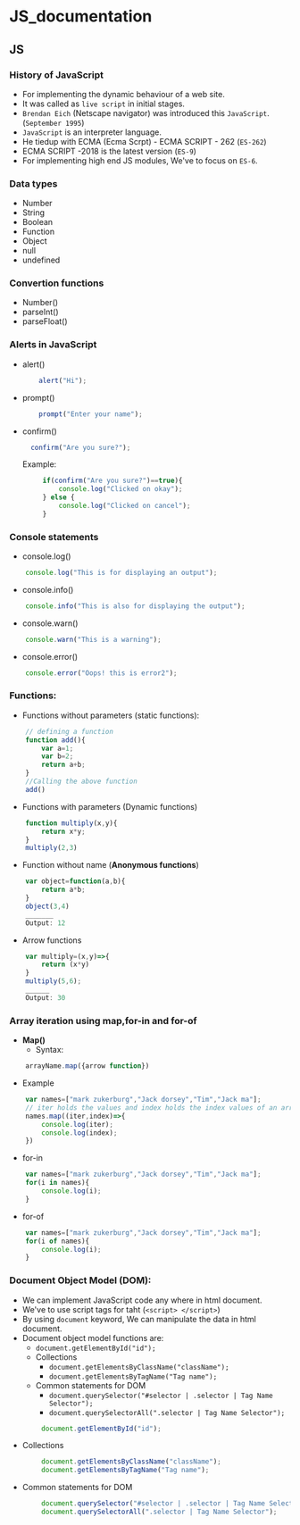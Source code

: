 # JS_documentation
## JS
###  History of JavaScript
* For implementing the dynamic behaviour of a web site.
* It was called as `live script` in initial stages.
* `Brendan Eich` (Netscape navigator) was introduced this `JavaScript`.(`September 1995`)
* `JavaScript` is an interpreter language.
* He tiedup with ECMA (Ecma Scrpt) - ECMA SCRIPT - 262 (`ES-262`)
* ECMA SCRIPT -2018 is the latest version (`ES-9`)
* For implementing high end JS modules, We've to focus on `ES-6`.
### Data types
* Number
* String
* Boolean
* Function
* Object
* null
* undefined
### Convertion functions
* Number()
* parseInt()
* parseFloat()
### Alerts in JavaScript
* alert()
  ```javascript
      alert("Hi");
  ```
* prompt()
  ```javascript
      prompt("Enter your name");
  ```
* confirm()
  ```javascript
    confirm("Are you sure?");
  ```
  Example:
   ```javascript
        if(confirm("Are you sure?")==true){
	        console.log("Clicked on okay");
        } else {
	        console.log("Clicked on cancel");
        }
   ```
### Console statements
* console.log()
```javascript
	console.log("This is for displaying an output");
```
* console.info()
```javascript
	console.info("This is also for displaying the output");
```
* console.warn()
```javascript
	console.warn("This is a warning");
```
* console.error()
```javascript
	console.error("Oops! this is error2");
```
### Functions:
* Functions without parameters (static functions):
```javascript
	// defining a function
	function add(){
		var a=1;
		var b=2;
		return a+b;
	}
	//Calling the above function
	add()
```
* Functions with parameters (Dynamic functions)
```javascript
	function multiply(x,y){
		return x*y;
	}
	multiply(2,3)
```
* Function without name (**Anonymous functions**)
```javascript
	var object=function(a,b){
		return a*b;
	}
	object(3,4)
	_______
	Output: 12
```
* Arrow functions
```javascript
	var multiply=(x,y)=>{
		return (x*y)
	}
	multiply(5,6);
	______
	Output: 30
```
### Array iteration using map,for-in and for-of
* **Map()**
	* Syntax:
```javascript
	arrayName.map({arrow function})
```
* Example
```javascript
	var names=["mark zukerburg","Jack dorsey","Tim","Jack ma"];
	// iter holds the values and index holds the index values of an array
	names.map((iter,index)=>{
		console.log(iter);
		console.log(index);
	})
```
* for-in
```javascript
	var names=["mark zukerburg","Jack dorsey","Tim","Jack ma"];
	for(i in names){
		console.log(i);
	}
```
	
* for-of
	
```javascript
	var names=["mark zukerburg","Jack dorsey","Tim","Jack ma"];
	for(i of names){
		console.log(i);
	}
```
### Document Object Model (DOM):
* We can implement JavaScript code any where in html document.
* We've to use script tags for taht (`<script> </script>`)
* By using `document` keyword, We can manipulate the data in html document.
* Document object model functions are:
	* `document.getElementById("id");`
	* Collections
		* `document.getElementsByClassName("className");`
		* `document.getElementsByTagName("Tag name");`
	* Common statements for DOM
		* `document.querySelector("#selector | .selector | Tag Name Selector");`
		* `document.querySelectorAll(".selector | Tag Name Selector");`
```javascript
		document.getElementById("id");
```
* Collections
```javascript
		document.getElementsByClassName("className");
		document.getElementsByTagName("Tag name");
```
* Common statements for DOM
```javascript
		document.querySelector("#selector | .selector | Tag Name Selector");
		document.querySelectorAll(".selector | Tag Name Selector");
```
